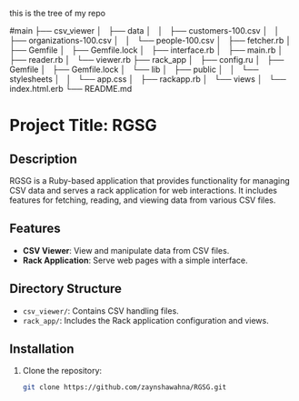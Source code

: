 
this is the tree of my repo 

#main
├── csv_viewer
│   ├── data
│   │   ├── customers-100.csv
│   │   ├── organizations-100.csv
│   │   └── people-100.csv
│   ├── fetcher.rb
│   ├── Gemfile
│   ├── Gemfile.lock
│   ├── interface.rb
│   ├── main.rb
│   ├── reader.rb
│   └── viewer.rb
├── rack_app
│   ├── config.ru
│   ├── Gemfile
│   ├── Gemfile.lock
│   └── lib
│       ├── public
│       │   └── stylesheets
│       │       └── app.css
│       ├── rackapp.rb
│       └── views
│           └── index.html.erb
└── README.md

# Project Title: RGSG

## Description
RGSG is a Ruby-based application that provides functionality for managing CSV data and serves a rack application for web interactions. It includes features for fetching, reading, and viewing data from various CSV files.

## Features
- **CSV Viewer**: View and manipulate data from CSV files.
- **Rack Application**: Serve web pages with a simple interface.

## Directory Structure
- `csv_viewer/`: Contains CSV handling files.
- `rack_app/`: Includes the Rack application configuration and views.

## Installation
1. Clone the repository:
   ```bash
   git clone https://github.com/zaynshawahna/RGSG.git

